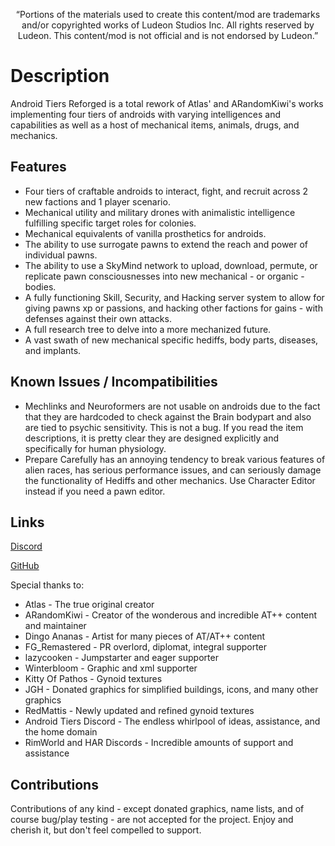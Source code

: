 <p align="center">
	“Portions of the materials used to create this content/mod are trademarks and/or copyrighted works of Ludeon Studios Inc. All rights reserved by Ludeon. This content/mod is not official and is not endorsed by Ludeon.”
</p>

# Description
Android Tiers Reforged is a total rework of Atlas' and ARandomKiwi's works implementing four tiers of androids with varying intelligences and capabilities as well as a host of mechanical items, animals, drugs, and mechanics.

## Features
* Four tiers of craftable androids to interact, fight, and recruit across 2 new factions and 1 player scenario.
* Mechanical utility and military drones with animalistic intelligence fulfilling specific target roles for colonies.
* Mechanical equivalents of vanilla prosthetics for androids.
* The ability to use surrogate pawns to extend the reach and power of individual pawns.
* The ability to use a SkyMind network to upload, download, permute, or replicate pawn consciousnesses into new mechanical - or organic - bodies.
* A fully functioning Skill, Security, and Hacking server system to allow for giving pawns xp or passions, and hacking other factions for gains - with defenses against their own attacks.
* A full research tree to delve into a more mechanized future.
* A vast swath of new mechanical specific hediffs, body parts, diseases, and implants.

## Known Issues / Incompatibilities
- Mechlinks and Neuroformers are not usable on androids due to the fact that they are hardcoded to check against the Brain bodypart and also are tied to psychic sensitivity. This is not a bug. If you read the item descriptions, it is pretty clear they are designed explicitly and specifically for human physiology.
- Prepare Carefully has an annoying tendency to break various features of alien races, has serious performance issues, and can seriously damage the functionality of Hediffs and other mechanics. Use Character Editor instead if you need a pawn editor.

## Links
[Discord](https://discord.gg/udNCpbkABT)

[GitHub](https://github.com/RWDevathon/Android-Tiers-Reforged-Core)

Special thanks to:
* Atlas - The true original creator
* ARandomKiwi - Creator of the wonderous and incredible AT++ content and maintainer
* Dingo Ananas - Artist for many pieces of AT/AT++ content
* FG_Remastered - PR overlord, diplomat, integral supporter
* lazycooken - Jumpstarter and eager supporter
* Winterbloom - Graphic and xml supporter
* Kitty Of Pathos - Gynoid textures
* JGH - Donated graphics for simplified buildings, icons, and many other graphics
* RedMattis - Newly updated and refined gynoid textures
* Android Tiers Discord - The endless whirlpool of ideas, assistance, and the home domain
* RimWorld and HAR Discords - Incredible amounts of support and assistance

## Contributions

Contributions of any kind - except donated graphics, name lists, and of course bug/play testing - are not accepted for the project. Enjoy and cherish it, but don't feel compelled to support.